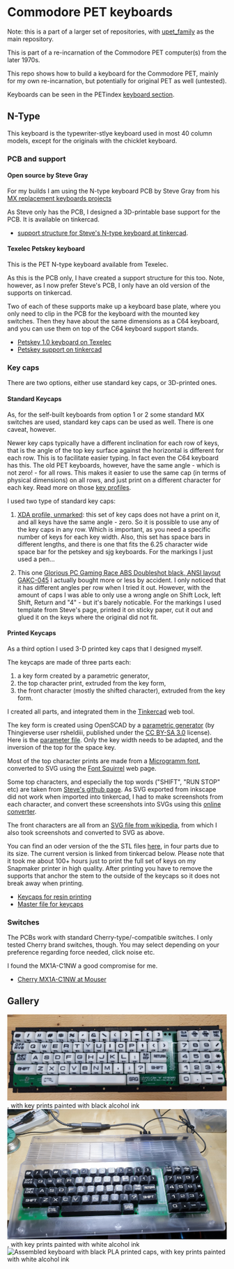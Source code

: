 # Commodore PET keyboards

Note: this is a part of a larger set of repositories, with [upet_family](https://github.com/fachat/upet_family) as the main repository.

This is part of a re-incarnation of the Commodore PET computer(s) from the later 1970s.

This repo shows how to build a keyboard for the Commodore PET, mainly for my own re-incarnation, but potentially for original PET as well (untested).

Keyboards can be seen in the PETindex [keyboard section](http://www.6502.org/users/andre/petindex/keyboards.html).

## N-Type

This keyboard is the typewriter-stlye keyboard used in most 40 column models, except for the originals with the chicklet keyboard.

### PCB and support

#### Open source by Steve Gray

For my builds I am using the N-type keyboard PCB by Steve Gray from his [MX replacement keyboards projects](http://cbmsteve.ca/mxkeyboards/index.html)

As Steve only has the PCB, I designed a 3D-printable base support for the PCB.
It is available on tinkercad.

* [support structure for Steve's N-type keyboard at tinkercad](https://www.tinkercad.com/things/cUVlushPB3j-sjg-keybd-full-support-v07).

#### Texelec Petskey keyboard

This is the PET N-type keyboard available from Texelec.

As this is the PCB only, I have created a support structure for this too. Note, however, as I now prefer Steve's PCB, I only have an old version of the supports on tinkercad.

Two of each of these supports make up a keyboard base plate, where you only need to clip in the PCB for the keyboard with the mounted key switches. Then they have about the same dimensions as a C64 keyboard, and you can use them on top of the C64 keyboard support stands.

* [Petskey 1.0 keyboard on Texelec](https://texelec.com/product/petskey/)
* [Petskey support on tinkercad](https://www.tinkercad.com/things/5lenSoehSRu-petskey-full-support-plate)

### Key caps

There are two options, either use standard key caps, or 3D-printed ones.

#### Standard Keycaps

As, for the self-built keyboards from option 1 or 2 some standard MX switches are used, standard
key caps can be used as well. There is one caveat, however.

Newer key caps typically have a different inclination for each row of keys, that is the angle of the top key surface against the horizontal
is different for each row. This is to facilitate easier typing. In fact even the C64 keyboard has this.
The old PET keyboards, however, have the same angle - which is not zero! - for all rows. This makes it easier to use the same cap (in terms of physical dimensions)
on all rows, and just print on a different character for each key. Read more on those [key profiles](https://switchandclick.com/sa-vs-dsa-vs-oem-vs-cherry-vs-xda-keycap-profiles/).

I used two type of standard key caps:

1. [XDA profile, unmarked](https://www.amazon.de/gp/product/B06XSHK528/): this set of key caps does not have a print on it, and all keys have the same angle - zero. So it is
possible to use any of the key caps in any row. Which is important, as you need a specific number of keys for each key width.
Also, this set has space bars in different lengths, and there is one that fits the 6.25 character wide space bar for the petskey and sjg keyboards.
For the markings I just used a pen...

2. This one [Glorious PC Gaming Race ABS Doubleshot black, ANSI layout GAKC-045](https://www.caseking.de/glorious-pc-gaming-race-abs-doubleshot-schwarz-ansi-us-layout-gakc-045.html) I actually bought more or less
by accident. I only noticed that it has different angles per row when I tried it out. However, with the amount of caps I was able to only
use a wrong angle on Shift Lock, left Shift, Return and "4" - but it's barely noticable.
For the markings I used template from Steve's page, printed it on sticky paper, cut it out and glued it on the keys where the original did not fit.

#### Printed Keycaps

As a third option I used 3-D printed key caps that I designed myself.

The keycaps are made of three parts each:
1) a key form created by a parametric generator,
2) the top character print, extruded from the key form,
3) the front character (mostly the shifted character), extruded from the key form.

I created all parts, and integrated them in the [Tinkercad](https://tinkercad.com) web tool.

The key form is created using OpenSCAD by a [parametric generator](https://www.thingiverse.com/thing:2783650) (by Thingieverse user rsheldiii, published under the [CC BY-SA 3.0](https://creativecommons.org/licenses/by-sa/3.0/) license). Here is the [parameter file](keycaps/key_cbm3_customizer.scad). Only the key width needs to be adapted, and the inversion of the top for the space key.

Most of the top character prints are made from a [Microgramm font](https://www.wfonts.com/font/microgramma), converted to SVG using the [Font Squirrel](https://www.fontsquirrel.com/tools/webfont-generator) web page.

Some top characters, and especially the top words ("SHIFT", "RUN STOP" etc) are taken from [Steve's github page](https://github.com/sjgray/CBM-MX-Keyboards/tree/master/stickers). As SVG exported from inkscape did not work when imported
into tinkercad, I had to make screenshots from each character, and convert these screenshots into SVGs using this [online converter](https://image.online-convert.com/convert-to-svg).

The front characters are all from an [SVG file from wikipedia](https://en.wikipedia.org/wiki/Commodore_PET#/media/File:PET_Keyboard_improved.svg), from which I also took screenshots and converted to SVG as above.

You can find an oder version of the the STL files [here](keycaps/), in four parts due to its size. The current version is linked from tinkercad below.
Please note that it took me about 100+ hours just to print the full set of keys on my Snapmaker printer in high quality.
After printing you have to remove the supports that anchor the stem to the outside of the keycaps so it does
not break away when printing.

* [Keycaps for resin printing](https://www.tinkercad.com/things/5lsn5LsNa8Z-commodore-pet-caps-for-n-keyboard-m3-resin)
* [Master file for keycaps](https://www.tinkercad.com/things/d6KLWAxGR4K-master-commodore-pet-caps-for-n-keyboard)


### Switches

The PCBs work with standard Cherry-type/-compatible switches. I only tested Cherry brand switches, though. You may select depending on your preference regarding force needed, click noise etc.

I found the MX1A-C1NW a good compromise for me.

* [Cherry MX1A-C1NW at Mouser](https://www.mouser.de/ProductDetail/540-MX1A-C1NW)


## Gallery

![Assembled keyboard with white resin printed caps](images/whiteresin.jpg), with key prints painted with black alcohol ink
![Assembled keyboard with black PLA printed caps](images/blackpla.jpg), with key prints painted with white alcohol ink
![Assembled keyboard with black PLA printed caps](images/case-with-caps.jpg), with key prints painted with white alcohol ink

 
